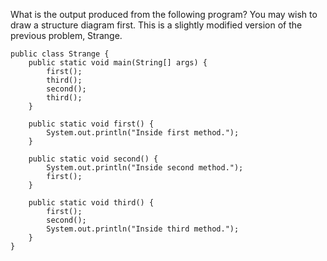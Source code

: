 What is the output produced from the following program? You may wish to draw a structure diagram first. This is a slightly modified version of the previous problem, Strange.

```
public class Strange {
    public static void main(String[] args) {
        first();
        third();
        second();
        third();
    }
    
    public static void first() {
        System.out.println("Inside first method.");
    }
    
    public static void second() {
        System.out.println("Inside second method.");
        first();
    }
    
    public static void third() {
        first();
        second();
        System.out.println("Inside third method.");
    }
}
```